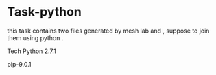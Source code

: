 # Task-python
this task contains two files generated by mesh lab
and , suppose to join them using python .

Tech
Python 2.7.1

pip-9.0.1

